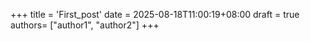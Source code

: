 +++
title = 'First_post'
date = 2025-08-18T11:00:19+08:00
draft = true
authors= ["author1", "author2"]
+++
